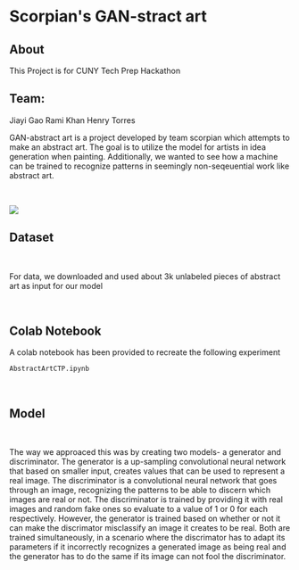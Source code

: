 # Scorpian's GAN-stract art

## About 
This Project is for CUNY Tech Prep Hackathon 


## Team:
Jiayi Gao
Rami Khan
Henry Torres


GAN-abstract art is a project developed by team scorpian which attempts to make an abstract art. The goal is to utilize the model for artists in idea generation when painting. Additionally, we wanted to see how a machine can be trained to recognize patterns in seemingly non-seqeuential work like abstract art. 

 
<br>

![](Files/introABS.png)

## Dataset

<br>

For data, we downloaded and used about 3k unlabeled pieces of abstract art as input for our model


<br>

## Colab Notebook

A colab notebook has been provided to recreate the following experiment

```
AbstractArtCTP.ipynb
```
<br>


## Model

<br>

The way we approaced this was by creating two models- a generator and discriminator. The generator is a up-sampling convolutional neural network that based on smaller input, creates values that can be used to represent a real image. The discriminator is a convolutional neural network that goes through an image, recognizing the patterns to be able to discern which images are real or not. The discriminator is trained by providing it with real images  and random fake ones so evaluate to a value of 1 or 0 for each respectively. However, the generator is trained based on whether or not it can make the discrimator misclassify an image it creates to be real. Both are trained simultaneously, in a scenario where the discrimator has to adapt its parameters if it incorrectly recognizes a generated image as being real and the generator has to do the same if its image can not fool the discriminator.

<br>
